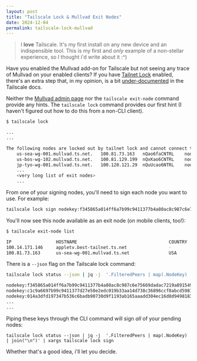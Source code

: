 ```yaml
---
layout: post
title: "Tailscale Lock & Mullvad Exit Nodes"
date: 2024-12-04
permalink: tailscale-lock-mullvad
---
```

<!-- ![1.png]({{site.url}}/assets/resources-tailscale-lock-mullvad/1.png) -->

> I **love** Tailscale. It's my first install on any new device and an indispensible tool.  This is my first and _only_ example of a non-stellar experience, so I thought i'd write about it :^)

Have you enabled the Mullvad add-on for Tailscale but not seeing any trace of Mullvad on your enabled clients?  If you have [Tailnet Lock](https://tailscale.com/kb/1226/tailnet-lock) enabled, there's an extra step that, in my opinion, is a bit [under-documented](https://tailscale.com/kb/1258/mullvad-exit-nodes#what-should-i-know-about-using-mullvad-with-tailnet-lock) in the Tailscale docs.

Neither the [Mullvad admin page](https://login.tailscale.com/admin/settings/general/mullvad) nor the `tailscale exit-node` command provide any hints.  The `tailscale lock` command provides our first hint (I haven't figured out how to do this from a non-CLI client).

```bash
$ tailscale lock

...
...

The following nodes are locked out by tailnet lock and cannot connect to other nodes:
	us-sea-wg-001.mullvad.ts.net.	100.81.73.163	nQao6faCNTRL	nodekey:f345865a014ff6a7b99c9411377b4a80ac8c987c6e75669dadac7219a89154955
	us-bos-wg-102.mullvad.ts.net.	100.81.129.199	nQxKao6CNTRL	nodekey:c1c9a6697b99c9411377d27e50e2edc019b33aa14d738c36896ccf8abcd59816d
	jp-tyo-wg-001.mullvad.ts.net.	100.120.121.29	nQuUcao6NTRL	nodekey:014a3dfd197347b536c6badb90730d9f1193ab165aaadd304ec16d8d949818322
    ...
    <very long list of exit nodes>
    ...
```

From one of your signing nodes, you'll need to sign each node you want to use. For example:

```bash
tailscale lock sign nodekey:f345865a014ff6a7b99c9411377b4a80ac8c987c6e75669dadac7cN79a89154955
```

You'll now see this node available as an exit node (on mobile clients, too!):

```bash
$ tailscale exit-node list

IP                 HOSTNAME                                   COUNTRY     CITY            STATUS  
100.14.171.146     appletv.best-tailnet.ts.net                -           -               -  
100.81.73.163      us-sea-wg-001.mullvad.ts.net               USA         Seattle, WA     -
```

There is a `--json` flag on the Tailscale lock command:

```bash
tailscale lock status --json | jq -j  '.FilteredPeers | map(.NodeKey) | join("\n")'

nodekey:f345865a014ff6a7b99c9411377b4a80ac8c987c6e75669dadac7219a89154955
nodekey:c1c9a6697b99c9411377d27e50e2edc019b33aa14d738c36896ccf8abcd59816d
nodekey:014a3dfd197347b536c6badb90730d9f1193ab165aaadd304ec16d8d949818322
...
...
```

Piping these keys through the CLI command will sign *all* of your pending nodes:

```
tailscale lock status --json | jq -j  '.FilteredPeers | map(.NodeKey) | join("\n")' | xargs tailscale lock sign
```

 Whether that's a good idea, i'll let you decide.